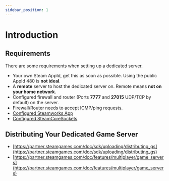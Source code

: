 ```yaml
---
sidebar_position: 1
---
```


# Introduction

## Requirements
There are some requirements when setting up a dedicated server.

- Your own Steam AppId, get this as soon as possible. Using the public AppId 480 is **not ideal**.
- A **remote** server to host the dedicated server on. Remote means **not on your home network**.
- Configured firewall and router (Ports **7777** and **27015** UDP/TCP by default) on the server.
- Firewall/Router needs to accept ICMP/ping requests.
- [Configured Steamworks App](./steamworks.md)
- [Configured SteamCoreSockets](../configuring_steamsockets.md)

## Distributing Your Dedicated Game Server
- [https://partner.steamgames.com/doc/sdk/uploading/distributing_gs](https://partner.steamgames.com/doc/sdk/uploading/distributing_gs)
- [https://partner.steamgames.com/doc/features/multiplayer/game_servers](https://partner.steamgames.com/doc/features/multiplayer/game_servers)
